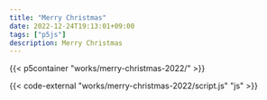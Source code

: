 ```yaml
---
title: "Merry Christmas"
date: 2022-12-24T19:13:01+09:00
tags: ["p5js"]
description: Merry Christmas
---
```


{{< p5container "works/merry-christmas-2022/" >}}

{{< code-external "works/merry-christmas-2022/script.js" "js" >}}
